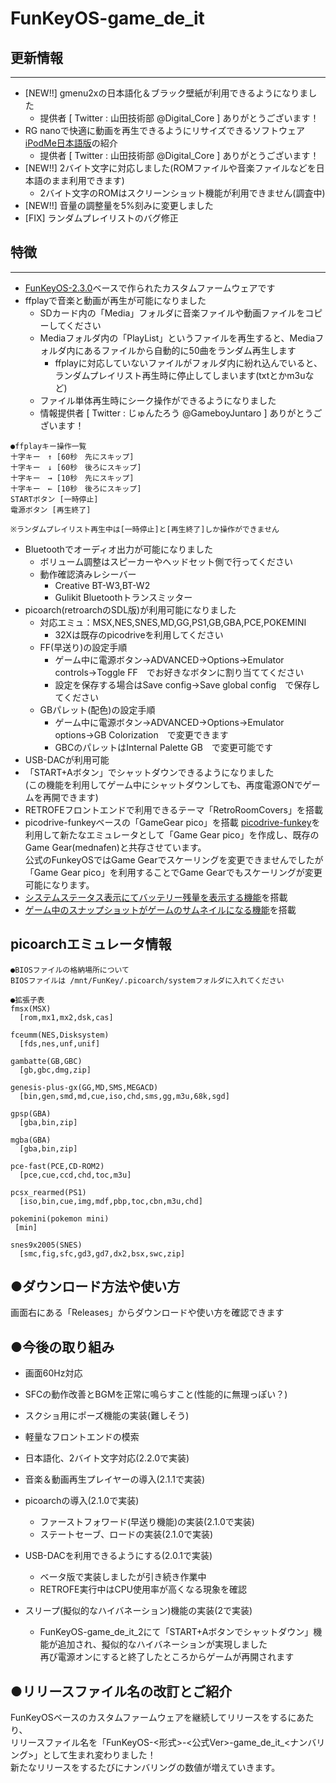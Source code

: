 # FunKeyOS-game_de_it

## 更新情報
---
- [NEW!!] gmenu2xの日本語化＆ブラック壁紙が利用できるようになりました
  - 提供者 [ Twitter : 山田技術部 @Digital_Core ] ありがとうございます！
- RG nanoで快適に動画を再生できるようにリサイズできるソフトウェア　[iPodMe日本語版](https://github.com/game-de-it/RGnano/blob/main/iPodMe.md)の紹介
  - 提供者 [ Twitter : 山田技術部 @Digital_Core ] ありがとうございます！
- [NEW!!] 2バイト文字に対応しました(ROMファイルや音楽ファイルなどを日本語のまま利用できます)  
  - 2バイト文字のROMはスクリーンショット機能が利用できません(調査中) 
- [NEW!!] 音量の調整量を5%刻みに変更しました
- [FIX] ランダムプレイリストのバグ修正 

## 特徴
---
- [FunKeyOS-2.3.0](https://github.com/FunKey-Project/FunKey-OS)ベースで作られたカスタムファームウェアです
- ffplayで音楽と動画が再生が可能になりました
  - SDカード内の「Media」フォルダに音楽ファイルや動画ファイルをコピーしてください
  - Mediaフォルダ内の「PlayList」というファイルを再生すると、Mediaフォルダ内にあるファイルから自動的に50曲をランダム再生します
    - ffplayに対応していないファイルがフォルダ内に紛れ込んでいると、ランダムプレイリスト再生時に停止してしまいます(txtとかm3uなど)
  - ファイル単体再生時にシーク操作ができるようになりました
  - 情報提供者 [ Twitter : じゅんたろう @GameboyJuntaro ] ありがとうございます！
 ```
●ffplayキー操作一覧
十字キー　↑ [60秒　先にスキップ]
十字キー　↓ [60秒　後ろにスキップ]
十字キー　→ [10秒　先にスキップ]
十字キー　← [10秒　後ろにスキップ]
STARTボタン [一時停止]
電源ボタン [再生終了]

※ランダムプレイリスト再生中は[一時停止]と[再生終了]しか操作ができません
```

- Bluetoothでオーディオ出力が可能になりました  
  - ボリューム調整はスピーカーやヘッドセット側で行ってください 
  - 動作確認済みレシーバー 
    - Creative BT-W3,BT-W2
    - Gulikit Bluetoothトランスミッター
- picoarch(retroarchのSDL版)が利用可能になりました
  -  対応エミュ：MSX,NES,SNES,MD,GG,PS1,GB,GBA,PCE,POKEMINI  
     - 32Xは既存のpicodriveを利用してください 
  - FF(早送り)の設定手順
    - ゲーム中に電源ボタン→ADVANCED→Options→Emulator controls→Toggle FF　でお好きなボタンに割り当ててください
    - 設定を保存する場合はSave config→Save global config　で保存してください
  - GBパレット(配色)の設定手順
    -  ゲーム中に電源ボタン→ADVANCED→Options→Emulator options→GB Colorization　で変更できます
    - GBCのパレットはInternal Palette GB　で変更可能です
-  USB-DACが利用可能
- 「START+Aボタン」でシャットダウンできるようになりました  
(この機能を利用してゲーム中にシャットダウンしても、再度電源ONでゲームを再開できます)  
- RETROFEフロントエンドで利用できるテーマ「RetroRoomCovers」を搭載  
- picodrive-funkeyベースの「GameGear pico」を搭載
[picodrive-funkey](https://github.com/DrUm78/picodrive-funkey)を利用して新たなエミュレータとして「Game Gear pico」を作成し、既存のGame Gear(mednafen)と共存させています。  
公式のFunkeyOSではGame Gearでスケーリングを変更できませんでしたが「Game Gear pico」を利用することでGame Gearでもスケーリングが変更可能になります。  
- [システムステータス表示にてバッテリー残量を表示する機能](https://github.com/game-de-it/RGnano/blob/main/battery.md)を搭載  
- [ゲーム中のスナップショットがゲームのサムネイルになる機能](https://github.com/game-de-it/RGnano/blob/main/snapshot.md)を搭載  



## picoarchエミュレータ情報
```
●BIOSファイルの格納場所について
BIOSファイルは /mnt/FunKey/.picoarch/systemフォルダに入れてください

●拡張子表
fmsx(MSX)
  [rom,mx1,mx2,dsk,cas]

fceumm(NES,Disksystem)
  [fds,nes,unf,unif]

gambatte(GB,GBC)
  [gb,gbc,dmg,zip]

genesis-plus-gx(GG,MD,SMS,MEGACD)
  [bin,gen,smd,md,cue,iso,chd,sms,gg,m3u,68k,sgd]

gpsp(GBA)
  [gba,bin,zip]

mgba(GBA)
  [gba,bin,zip]

pce-fast(PCE,CD-ROM2)
  [pce,cue,ccd,chd,toc,m3u]

pcsx_rearmed(PS1)
  [iso,bin,cue,img,mdf,pbp,toc,cbn,m3u,chd]

pokemini(pokemon mini)
 [min]

snes9x2005(SNES)
  [smc,fig,sfc,gd3,gd7,dx2,bsx,swc,zip]

```

##  ●ダウンロード方法や使い方  
画面右にある「Releases」からダウンロードや使い方を確認できます  

##  ●今後の取り組み
- 画面60Hz対応
- SFCの動作改善とBGMを正常に鳴らすこと(性能的に無理っぽい？)
- スクショ用にポーズ機能の実装(難しそう)
- 軽量なフロントエンドの模索

- 日本語化、2バイト文字対応(2.2.0で実装)
- 音楽＆動画再生プレイヤーの導入(2.1.1で実装)
- picoarchの導入(2.1.0で実装)
  - ファーストフォワード(早送り機能)の実装(2.1.0で実装)
  - ステートセーブ、ロードの実装(2.1.0で実装)
- USB-DACを利用できるようにする(2.0.1で実装)
  - ベータ版で実装しましたが引き続き作業中
  - RETROFE実行中はCPU使用率が高くなる現象を確認
- スリープ(擬似的なハイバネーション)機能の実装(2で実装)
  -  FunKeyOS-game_de_it_2にて「START+Aボタンでシャットダウン」機能が追加され、擬似的なハイバネーションが実現しました  
再び電源オンにすると終了したところからゲームが再開されます
    
## ●リリースファイル名の改訂とご紹介  
FunKeyOSベースのカスタムファームウェアを継続してリリースをするにあたり、  
リリースファイル名を「FunKeyOS-<形式>-<公式Ver>-game_de_it_<ナンバリング>」として生まれ変わりました！  
新たなリリースをするたびにナンバリングの数値が増えていきます。  
